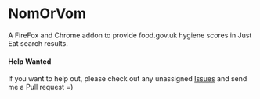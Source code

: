 # NomOrVom

A FireFox and Chrome addon to provide food.gov.uk hygiene scores in Just Eat search results.

#### Help Wanted
If you want to help out, please check out any unassigned [Issues](https://github.com/dutts/NomOrVom/issues?q=is%3Aopen+is%3Aissue+no%3Aassignee) and send me a Pull request =)
